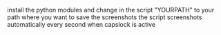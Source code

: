 install the python modules and change in the script "YOURPATH" to your path where you want to save the screenshots
the script screenshots automatically every second when capslock is active